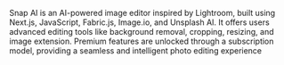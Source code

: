 Snap AI is an AI-powered image editor inspired by Lightroom, built using Next.js, JavaScript, Fabric.js, Image.io, and Unsplash AI. It offers users advanced editing tools like background removal, cropping, resizing, and image extension. Premium features are unlocked through a subscription model, providing a seamless and intelligent photo editing experience
